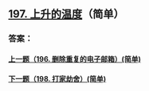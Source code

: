 ## [197. 上升的温度](https://leetcode-cn.com/problems/rising-temperature/)（简单）





### 答案：



#### [上一题（196. 删除重复的电子邮箱）(简单)](https://github.com/sdwwld/leetCode/blob/master/src/main/java/com/wld/java/leetcode/leetCode0196.md)

#### [下一题（198. 打家劫舍）(简单)](https://github.com/sdwwld/leetCode/blob/master/src/main/java/com/wld/java/leetcode/leetCode0198.md)